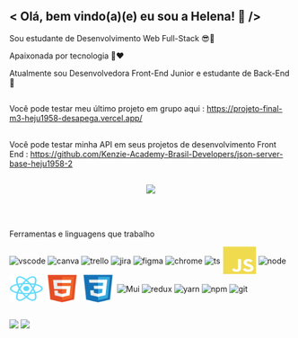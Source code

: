 
## < Olá, bem vindo(a)(e) eu sou a Helena! 🚀 />

Sou estudante de Desenvolvimento Web Full-Stack 😎🦆

Apaixonada por tecnologia 👾❤

Atualmente sou Desenvolvedora Front-End Junior e estudante de Back-End🤳 

##

Você pode testar meu último projeto em grupo aqui : https://projeto-final-m3-heju1958-desapega.vercel.app/

##

Você pode testar minha API em seus projetos de desenvolvimento Front End : https://github.com/Kenzie-Academy-Brasil-Developers/json-server-base-heju1958-2

##

<div align="center">
  <img height="200em" src="https://github-readme-stats.vercel.app/api?username=heju1958&show_icons=true&theme=dracula&include_all_commits=true&count_private=true"/>
</div>
  
  ##
  
<div style="display: inline_block"><br>
  <p> Ferramentas e linguagens que trabalho </p> 
  <img align="center" alt="vscode" height="50" width="60" src="https://cdn.jsdelivr.net/gh/devicons/devicon/icons/vscode/vscode-original.svg" />
  <img align="center" alt="canva" height="50" width="60" src="https://cdn.jsdelivr.net/gh/devicons/devicon/icons/canva/canva-original.svg"  />
  <img align="center" alt="trello" height="50" width="60" src="https://cdn.jsdelivr.net/gh/devicons/devicon/icons/trello/trello-plain-wordmark.svg" />
  <img align="center" alt="jira" height="50" width="60" src="https://cdn.jsdelivr.net/gh/devicons/devicon/icons/jira/jira-original-wordmark.svg" />
  <img align="center" alt="figma" height="50" width="60" src="https://cdn.jsdelivr.net/gh/devicons/devicon/icons/figma/figma-original.svg" />
  <img align="center" alt="chrome" height="50" width="60" src="https://cdn.jsdelivr.net/gh/devicons/devicon/icons/chrome/chrome-original.svg" />
  <img align="center" alt="ts" height="50" width="60" src="https://cdn.jsdelivr.net/gh/devicons/devicon/icons/typescript/typescript-original.svg" />
  <img align="center" alt="js" height="50" width="60" src="https://raw.githubusercontent.com/devicons/devicon/master/icons/javascript/javascript-plain.svg" />
  <img align="center" alt="node" height="50" width="60" src="https://cdn.jsdelivr.net/gh/devicons/devicon/icons/nodejs/nodejs-plain.svg" />
  <img align="center" alt="React"height="50" width="60" src="https://raw.githubusercontent.com/devicons/devicon/master/icons/react/react-original.svg" />
  <img align="center" alt="HTML"height="50" width="60" src="https://raw.githubusercontent.com/devicons/devicon/master/icons/html5/html5-original.svg" />
  <img align="center" alt="CSS" height="50" width="60" src="https://raw.githubusercontent.com/devicons/devicon/master/icons/css3/css3-original.svg" />
  <img align="center" alt="Mui" height="50" width="60" src="https://cdn.jsdelivr.net/gh/devicons/devicon/icons/materialui/materialui-original.svg" />
  <img align="center" alt="redux" height="50" width="60" src="https://cdn.jsdelivr.net/gh/devicons/devicon/icons/redux/redux-original.svg" />
  <img align="center" alt="yarn" height="60" width="70" src="https://cdn.jsdelivr.net/gh/devicons/devicon/icons/yarn/yarn-original-wordmark.svg" />
  <img align="center" alt="npm" height="60" width="70" src="https://cdn.jsdelivr.net/gh/devicons/devicon/icons/npm/npm-original-wordmark.svg" />
  <img align="center" alt="git" height="60" width="70" src="https://cdn.jsdelivr.net/gh/devicons/devicon/icons/git/git-plain-wordmark.svg" />
</div>
  
  ##
 
<div> 
  <a href="https://www.instagram.com/heju1958/" target="_blank"><img src="https://img.shields.io/badge/-Instagram-%23E4405F?style=for-the-badge&logo=instagram&logoColor=white" target="_blank"></a>
  <a href="https://www.linkedin.com/in/heju1958/" target="_blank"><img src="https://img.shields.io/badge/-LinkedIn-%230077B5?style=for-the-badge&logo=linkedin&logoColor=white" target="_blank"></a> 
</div>
